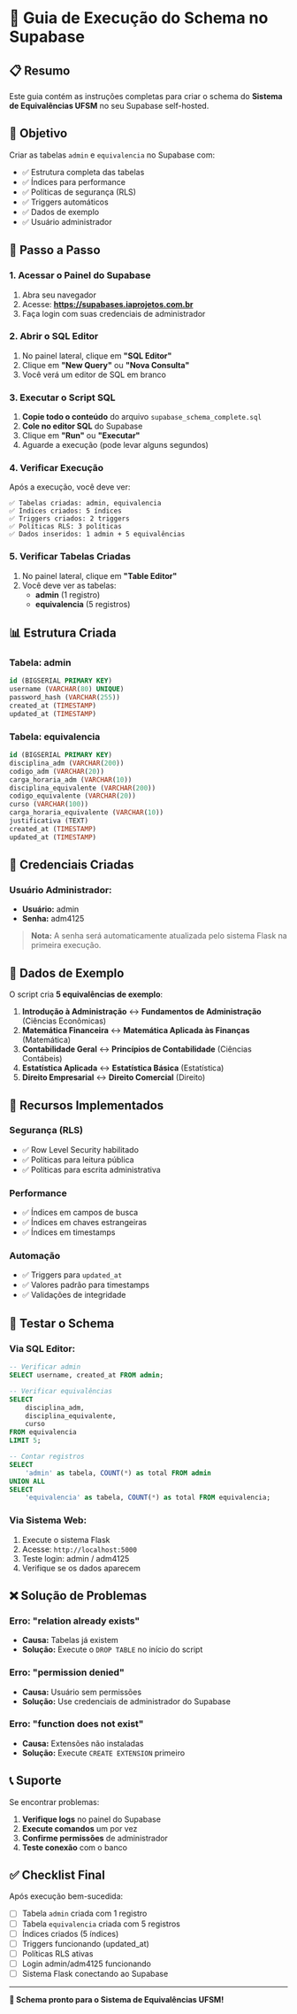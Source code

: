 # 🐘 Guia de Execução do Schema no Supabase

## 📋 Resumo

Este guia contém as instruções completas para criar o schema do **Sistema de Equivalências UFSM** no seu Supabase self-hosted.

## 🎯 Objetivo

Criar as tabelas `admin` e `equivalencia` no Supabase com:
- ✅ Estrutura completa das tabelas
- ✅ Índices para performance
- ✅ Políticas de segurança (RLS)
- ✅ Triggers automáticos
- ✅ Dados de exemplo
- ✅ Usuário administrador

## 🚀 Passo a Passo

### **1. Acessar o Painel do Supabase**

1. Abra seu navegador
2. Acesse: **https://supabases.iaprojetos.com.br**
3. Faça login com suas credenciais de administrador

### **2. Abrir o SQL Editor**

1. No painel lateral, clique em **"SQL Editor"**
2. Clique em **"New Query"** ou **"Nova Consulta"**
3. Você verá um editor de SQL em branco

### **3. Executar o Script SQL**

1. **Copie todo o conteúdo** do arquivo `supabase_schema_complete.sql`
2. **Cole no editor SQL** do Supabase
3. Clique em **"Run"** ou **"Executar"**
4. Aguarde a execução (pode levar alguns segundos)

### **4. Verificar Execução**

Após a execução, você deve ver:

```
✅ Tabelas criadas: admin, equivalencia
✅ Índices criados: 5 índices
✅ Triggers criados: 2 triggers
✅ Políticas RLS: 3 políticas
✅ Dados inseridos: 1 admin + 5 equivalências
```

### **5. Verificar Tabelas Criadas**

1. No painel lateral, clique em **"Table Editor"**
2. Você deve ver as tabelas:
   - **admin** (1 registro)
   - **equivalencia** (5 registros)

## 📊 Estrutura Criada

### **Tabela: admin**
```sql
id (BIGSERIAL PRIMARY KEY)
username (VARCHAR(80) UNIQUE)
password_hash (VARCHAR(255))
created_at (TIMESTAMP)
updated_at (TIMESTAMP)
```

### **Tabela: equivalencia**
```sql
id (BIGSERIAL PRIMARY KEY)
disciplina_adm (VARCHAR(200))
codigo_adm (VARCHAR(20))
carga_horaria_adm (VARCHAR(10))
disciplina_equivalente (VARCHAR(200))
codigo_equivalente (VARCHAR(20))
curso (VARCHAR(100))
carga_horaria_equivalente (VARCHAR(10))
justificativa (TEXT)
created_at (TIMESTAMP)
updated_at (TIMESTAMP)
```

## 🔐 Credenciais Criadas

### **Usuário Administrador:**
- **Usuário:** admin
- **Senha:** adm4125

> **Nota:** A senha será automaticamente atualizada pelo sistema Flask na primeira execução.

## 📝 Dados de Exemplo

O script cria **5 equivalências de exemplo**:

1. **Introdução à Administração** ↔ **Fundamentos de Administração** (Ciências Econômicas)
2. **Matemática Financeira** ↔ **Matemática Aplicada às Finanças** (Matemática)
3. **Contabilidade Geral** ↔ **Princípios de Contabilidade** (Ciências Contábeis)
4. **Estatística Aplicada** ↔ **Estatística Básica** (Estatística)
5. **Direito Empresarial** ↔ **Direito Comercial** (Direito)

## 🔧 Recursos Implementados

### **Segurança (RLS)**
- ✅ Row Level Security habilitado
- ✅ Políticas para leitura pública
- ✅ Políticas para escrita administrativa

### **Performance**
- ✅ Índices em campos de busca
- ✅ Índices em chaves estrangeiras
- ✅ Índices em timestamps

### **Automação**
- ✅ Triggers para `updated_at`
- ✅ Valores padrão para timestamps
- ✅ Validações de integridade

## 🧪 Testar o Schema

### **Via SQL Editor:**
```sql
-- Verificar admin
SELECT username, created_at FROM admin;

-- Verificar equivalências
SELECT 
    disciplina_adm, 
    disciplina_equivalente, 
    curso 
FROM equivalencia 
LIMIT 5;

-- Contar registros
SELECT 
    'admin' as tabela, COUNT(*) as total FROM admin
UNION ALL
SELECT 
    'equivalencia' as tabela, COUNT(*) as total FROM equivalencia;
```

### **Via Sistema Web:**
1. Execute o sistema Flask
2. Acesse: `http://localhost:5000`
3. Teste login: admin / adm4125
4. Verifique se os dados aparecem

## ❌ Solução de Problemas

### **Erro: "relation already exists"**
- **Causa:** Tabelas já existem
- **Solução:** Execute o `DROP TABLE` no início do script

### **Erro: "permission denied"**
- **Causa:** Usuário sem permissões
- **Solução:** Use credenciais de administrador do Supabase

### **Erro: "function does not exist"**
- **Causa:** Extensões não instaladas
- **Solução:** Execute `CREATE EXTENSION` primeiro

## 📞 Suporte

Se encontrar problemas:

1. **Verifique logs** no painel do Supabase
2. **Execute comandos** um por vez
3. **Confirme permissões** de administrador
4. **Teste conexão** com o banco

## ✅ Checklist Final

Após execução bem-sucedida:

- [ ] Tabela `admin` criada com 1 registro
- [ ] Tabela `equivalencia` criada com 5 registros
- [ ] Índices criados (5 índices)
- [ ] Triggers funcionando (updated_at)
- [ ] Políticas RLS ativas
- [ ] Login admin/adm4125 funcionando
- [ ] Sistema Flask conectando ao Supabase

---

**🎉 Schema pronto para o Sistema de Equivalências UFSM!**

